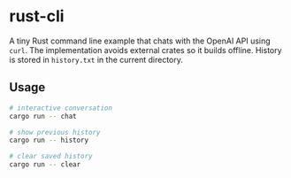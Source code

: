 # rust-cli

A tiny Rust command line example that chats with the OpenAI API using `curl`.
The implementation avoids external crates so it builds offline. History is stored
in `history.txt` in the current directory.

## Usage

```bash
# interactive conversation
cargo run -- chat

# show previous history
cargo run -- history

# clear saved history
cargo run -- clear
```
